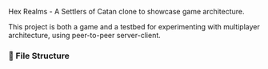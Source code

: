 
Hex Realms - A Settlers of Catan clone to showcase game architecture.

This project is both a game and a testbed for experimenting with multiplayer architecture, using peer-to-peer server-client.

### 📂 File Structure
